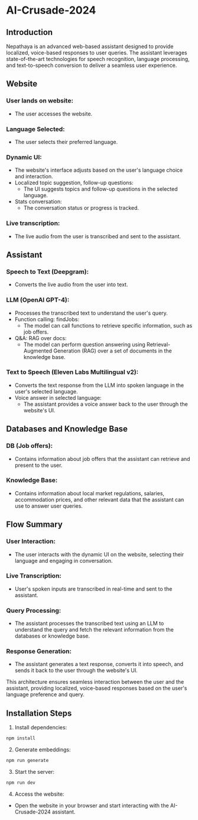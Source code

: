 # AI-Crusade-2024

## Introduction
Nepathaya is an advanced web-based assistant designed to provide localized, voice-based responses to user queries. The assistant leverages state-of-the-art technologies for speech recognition, language processing, and text-to-speech conversion to deliver a seamless user experience.

## Website

### User lands on website:
- The user accesses the website.

### Language Selected:
- The user selects their preferred language.

### Dynamic UI:
- The website's interface adjusts based on the user's language choice and interaction.
- Localized topic suggestion, follow-up questions:
  - The UI suggests topics and follow-up questions in the selected language.
- Stats conversation:
  - The conversation status or progress is tracked.

### Live transcription:
- The live audio from the user is transcribed and sent to the assistant.

## Assistant

### Speech to Text (Deepgram):
- Converts the live audio from the user into text.

### LLM (OpenAI GPT-4):
- Processes the transcribed text to understand the user's query.
- Function calling: findJobs:
  - The model can call functions to retrieve specific information, such as job offers.
- Q&A: RAG over docs:
  - The model can perform question answering using Retrieval-Augmented Generation (RAG) over a set of documents in the knowledge base.

### Text to Speech (Eleven Labs Multilingual v2):
- Converts the text response from the LLM into spoken language in the user's selected language.
- Voice answer in selected language:
  - The assistant provides a voice answer back to the user through the website's UI.

## Databases and Knowledge Base

### DB (Job offers):
- Contains information about job offers that the assistant can retrieve and present to the user.

### Knowledge Base:
- Contains information about local market regulations, salaries, accommodation prices, and other relevant data that the assistant can use to answer user queries.

## Flow Summary

### User Interaction:
- The user interacts with the dynamic UI on the website, selecting their language and engaging in conversation.

### Live Transcription:
- User's spoken inputs are transcribed in real-time and sent to the assistant.

### Query Processing:
- The assistant processes the transcribed text using an LLM to understand the query and fetch the relevant information from the databases or knowledge base.

### Response Generation:
- The assistant generates a text response, converts it into speech, and sends it back to the user through the website's UI.

This architecture ensures seamless interaction between the user and the assistant, providing localized, voice-based responses based on the user's language preference and query.

## Installation Steps

1. Install dependencies:
```bash
npm install
```

2. Generate embeddings:
```bash
npm run generate
```

3. Start the server:
```bash
npm run dev
```

4. Access the website:
- Open the website in your browser and start interacting with the AI-Crusade-2024 assistant.
